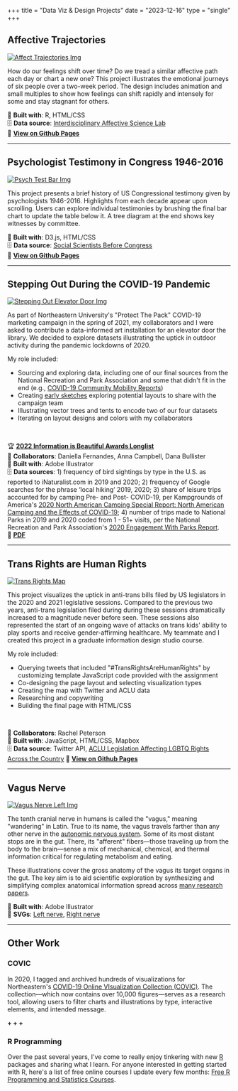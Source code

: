 +++
title = "Data Viz & Design Projects"
date = "2023-12-16"
type = "single"
+++

Affective Trajectories
--
[![Affect Trajectories Img](/viz/aff-traj-3.png)](https://lizcory.github.io/affective-trajectories/)

How do our feelings shift over time? Do we tread a similar affective path each day or chart a new one? This project illustrates the emotional journeys of six people over a two-week period. The design includes animation and small multiples to show how feelings can shift rapidly and intensely for some and stay stagnant for others. 

🧰 **Built with**: R, HTML/CSS  
🗄️ **Data source**: [Interdisciplinary Affective Science Lab](https://www.affective-science.org/)  
🔗 **[View on Github Pages](https://lizcory.github.io/affective-trajectories/)**  

***

Psychologist Testimony in Congress 1946-2016
--
[![Psych Test Bar Img](/viz/psych-test-bar.png)](https://lizcory.github.io/psych-testimony/)  

This project presents a brief history of US Congressional testimony given by psychologists 1946-2016. Highlights from each decade appear upon scrolling. Users can explore individual testimonies by brushing the final bar chart to update the table below it. A tree diagram at the end shows key witnesses by committee.

🧰 **Built with**: D3.js, HTML/CSS  
🗄️ **Data source**: [Social Scientists Before Congress](https://osf.io/e3h98/)  
🔗 **[View on Github Pages](https://lizcory.github.io/psych-testimony/)**  

***

Stepping Out During the COVID-19 Pandemic
--

[![Stepping Out Elevator Door Img](/viz/stepping-out/stepping-out_mock_and_insitu.png)](/viz/stepping-out/2022_stepping-out_design-and-plaque.pdf)  

As part of Northeastern University's "Protect The Pack" COVID-19 marketing campaign in the spring of 2021, my collaborators and I were asked to contribute a data-informed art installation for an elevator door the library. We decided to explore datasets illustrating the uptick in outdoor activity during the pandemic lockdowns of 2020. 

My role included:
- Sourcing and exploring data, including one of our final sources from the National Recreation and Park Association and some that didn't fit in the end (e.g., [COVID-19 Community Mobility Reports](https://www.google.com/covid19/mobility/))  
- Creating [early sketches](/viz/stepping-out/stepping-out_sketch-1.png) exploring potential layouts to share with the campaign team
- Illustrating vector trees and tents to encode two of our four datasets
- Iterating on layout designs and colors with my collaborators  
<br>

🏆 **[2022 Information is Beautiful Awards Longlist](https://www.informationisbeautifulawards.com/showcase/5769-stepping-out-during-the-covid-19-pandemic)**  
🤝 **Collaborators**: Daniella Fernandes, Anna Campbell, Dana Bullister  
🧰 **Built with**: Adobe Illustrator  
🗄️ **Data sources**: 1) frequency of bird sightings by type in the U.S. as reported to iNaturalist.com in 2019 and 2020; 2) frequency of Google searches for the phrase ‘local hiking’ 2019, 2020; 3) share of leisure trips accounted for by camping Pre- and Post- COVID-19, per Kampgrounds of America's [2020 North American Camping Special Report: North American Camping and the Effects of COVID-19](https://outdoorrecreation.wi.gov/Documents/Research%20Library%20Page%20files/Additional/Camping%20and%20the%20Effects%20of%20Covid-19_May2020.pdf); 4) number of trips made to National Parks in 2019 and 2020 coded from 1 - 51+ visits, per the National Recreation and Park Association's [2020 Engagement With Parks Report](https://www.nrpa.org/globalassets/2020-engagement-report.pdf).  
🔗 **[PDF](/viz/stepping-out/2022_stepping-out_design-and-plaque.pdf)**

***

Trans Rights are Human Rights
--
[![Trans Rights Map](/viz/trans-rights/tr-map.png)](https://lizcory.github.io/trans_activism/)

This project visualizes the uptick in anti-trans bills filed by US legislators in the 2020 and 2021 legislative sessions. Compared to the previous two years, anti-trans legislation filed during during these sessions dramatically increased to a magnitude never before seen. These sessions also represented the start of an ongoing wave of attacks on trans kids' ability to play sports and receive gender-affirming healthcare. My teammate and I created this project in a graduate information design studio course.

My role included:
- Querying tweets that included "#TransRightsAreHumanRights" by customizing template JavaScript code provided with the assignment
- Co-designing the page layout and selecting visualization types
- Creating the map with Twitter and ACLU data
- Researching and copywriting
- Building the final page with HTML/CSS
<br>

🤝 **Collaborators**: Rachel Peterson  
🧰 **Built with**: JavaScript, HTML/CSS, Mapbox  
🗄️ **Data source**: Twitter API, [ACLU Legislation Affecting LGBTQ Rights Across the Country](https://www.aclu.org/legislation-affecting-lgbtq-rights-across-country-2021?redirect=legislation-affecting-lgbt-rights-across-country)
🔗 **[View on Github Pages](https://lizcory.github.io/trans_activism/)**    

<!-- *** -->

<!-- Emotion Variation
--
[![Emo Var Img](/viz/emovarhome3.png)](https://lizcory.github.io/emotion-variation/)

Emotions can show up in many different ways to account for the diversity of situations we find ourselves in. From bodily patterns to word usage, this project showcases variation in one person's emotional experiences and physiological patterns over two weeks. To unfold key trends in the data, the project features animations on page load and buttons allowing users to reconfigure the dataset at their own pace. This was my first shot at data viz with D3!

🧰 **Built with**: D3.js, HTML/CSS  
🗄️ **Data source**: [Interdisciplinary Affective Science Lab](https://www.affective-science.org/)  
🔗 **[View on Github Pages](https://lizcory.github.io/emotion-variation/)**   -->

***

Vagus Nerve 
--
[![Vagus Nerve Left Img](/viz/vagus/vn-left.png)](/viz/vagus/vn-left.svg)  

The tenth cranial nerve in humans is called the "vagus," meaning "wandering" in Latin. True to its name, the vagus travels farther than any other nerve in the [autonomic nervous system](https://www.britannica.com/science/autonomic-nervous-system). Some of its most distant stops are in the gut. There, its "afferent" fibers—those traveling up from the body to the brain—sense a mix of mechanical, chemical, and thermal information critical for regulating metabolism and eating. 

These illustrations cover the gross anatomy of the vagus its target organs in the gut. The key aim is to aid scientific exploration by synthesizing and simplifying complex anatomical information spread across [many research papers](https://docs.google.com/document/d/12ZI4LeGkfk-XaSoTpGH5MZz129sgaOmk7cBtNQrrCpI/edit?usp=sharing).

🧰 **Built with**: Adobe Illustrator  
🔗 **SVGs**: [Left nerve](/viz/vagus/vn-left.svg), [Right nerve](/viz/vagus/vn-right.svg)  

***

Other Work
--

### COVIC
In 2020, I tagged and archived hundreds of visualizations for Northeastern's [COVID-19 Online VIsualization Collection (COVIC)](https://covic-archive.org/index.html). The collection—which now contains over 10,000 figures—serves as a research tool, allowing users to filter charts and illustrations by type, interactive elements, and intended message. 

 **+ + +**

### R Programming 
Over the past several years, I've come to really enjoy tinkering with new [R](https://www.r-project.org/) packages and sharing what I learn. For anyone interested in getting started with R, here's a list of free online courses I update every few months:
[Free R Programming and Statistics Courses](https://docs.google.com/document/d/1dcrgLhyRCJFPEuQwBQihwS3V4AVcZH41VTA8Ua5h3LI/edit?usp=sharing).

